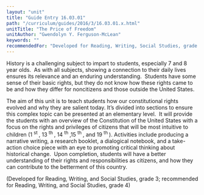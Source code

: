```yaml
---
layout: "unit"
title: "Guide Entry 16.03.01"
path: "/curriculum/guides/2016/3/16.03.01.x.html"
unitTitle: "The Price of Freedom"
unitAuthor: "Gwendolyn Y. Ferguson-McLean"
keywords: ""
recommendedFor: "Developed for Reading, Writing, Social Studies, grade 3; recommended for Reading, Writing, Social Studies, grade 4"
---
```

<main>
<p>
History is a challenging subject to impart to students, especially 7 and 8 year olds.  As with all subjects, showing a connection to their daily lives ensures its relevance and an enduring understanding.  Students have some sense of their basic rights, but they do not know how these rights came to be and how they differ for noncitizens and those outside the United States.
</p>
<p>
The aim of this unit is to teach students how our constitutional rights evolved and why they are salient today. It’s divided into sections to ensure this complex topic can be presented at an elementary level.  It will provide the students with an overview of the Constitution of the United States with a focus on the rights and privileges of citizens that will be most intuitive to children (1
<sup>
st
</sup>
, 13
<sup>
th
</sup>
, 14
<sup>
th
</sup>
,15
<sup>
th
</sup>
, and 19
<sup>
th
</sup>
). Activities include producing a narrative writing, a research booklet, a dialogical notebook, and a take-action choice piece with an eye to promoting critical thinking about historical change.  Upon completion, students will have a better understanding of their rights and responsibilities as citizens, and how they can contribute to the betterment of this country.
</p>
<p>
(Developed for Reading, Writing, and Social Studies, grade 3; recommended for Reading, Writing, and Social Studies, grade 4)
</p>
</main>